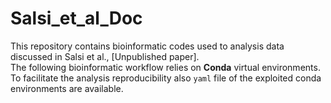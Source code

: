 # Salsi_et_al_Doc
This repository contains bioinformatic codes used to analysis data discussed in Salsi et al., \[Unpublished paper].  
The following bioinformatic workflow relies on **Conda** virtual environments.  
To facilitate the analysis reproducibility also `yaml` file of the exploited conda environments are available.  


